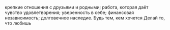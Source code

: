 крепкие отношения с друзьями и родными;
работа, которая даёт чувство удовлетворения;
уверенность в себе;
финансовая независимость;
долговечное наследие.
Будь тем, кем хочется
Делай то, что любишь